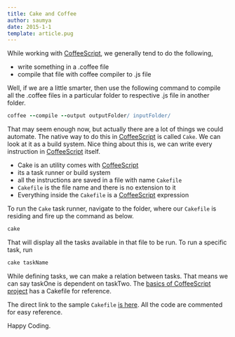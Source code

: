 ```yaml
---
title: Cake and Coffee
author: saumya
date: 2015-1-1
template: article.pug
---
```


While working with [CoffeeScript][1], we generally tend to do the following,
- write something in a .coffee file
- compile that file with coffee compiler to .js file         

Well, if we are a little smarter, then use the following command to compile all the .coffee files in a particular folder to respective .js file in another folder.

```coffeescript
coffee --compile --output outputFolder/ inputFolder/
```         

That may seem enough now, but actually there are a lot of things we could automate. The native way to do this in [CoffeeScript][1] is called `Cake`. We can look at it as a build system. Nice thing about this is, we can write every instruction in [CoffeeScript][1] itself.         

- Cake is an utility comes with [CoffeeScript][1]
- its a task runner or build system
- all the instructions are saved in a file with name `Cakefile`
- `Cakefile` is the file name and there is no extension to it
- Everything inside the `Cakefile` is a [CoffeeScript][1] expression         

To run the `Cake` task runner, navigate to the folder, where our `Cakefile` is residing and fire up the command as below.        

```coffeescript
cake
```        

That will display all the tasks available in that file to be run. To run a specific task, run

```coffeescript
cake taskName
```        

While defining tasks, we can make a relation between tasks. That means we can say taskOne is dependent on taskTwo. The [basics of CoffeeScript project][2] has a Cakefile for reference.        

The direct link to the sample `Cakefile` [is here][3]. All the code are commented for easy reference.       






Happy Coding.












[1]: http://coffeescript.org/#top
[2]: https://github.com/saumya/CoffeeScript101
[3]: https://github.com/saumya/CoffeeScript101/blob/master/Cakefile
[4]: http://coffeescript.org/#cake




